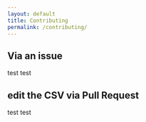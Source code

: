 ```yaml
---
layout: default
title: Contributing
permalink: /contributing/
---
```


## Via an issue
test test

## edit the CSV via Pull Request
test test
